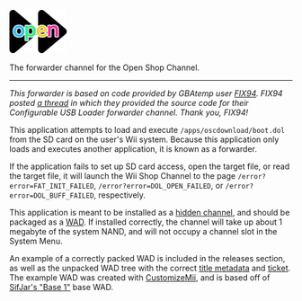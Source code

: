 ![Forwarder Logo](/oscforward.png)

The forwarder channel for the Open Shop Channel.

---

_This forwarder is based on code provided by GBAtemp user [FIX94](https://gbatemp.net/members/fix94.232444/). FIX94 posted [a thread](https://gbatemp.net/threads/forwarder-with-meta-xml-support.273165/) in which they provided the source code for their Configurable USB Loader forwarder channel. Thank you, FIX94!_

This application attempts to load and execute `/apps/oscdownload/boot.dol` from the SD card on the user's Wii system. Because this application only loads and executes another application, it is known as a forwarder.

If the application fails to set up SD card access, open the target file, or read the target file, it will launch the Wii Shop Channel to the page `/error?error=FAT_INIT_FAILED`, `/error?error=DOL_OPEN_FAILED`, or `/error?error=DOL_BUFF_FAILED`, respectively.

This application is meant to be installed as a [hidden channel](https://wiibrew.org/wiki/Title_database#00010008:_.22Hidden.22_channels), and should be packaged as a [WAD](https://wiibrew.org/wiki/WAD_files). If installed correctly, the channel will take up about 1 megabyte of the system NAND, and will not occupy a channel slot in the System Menu.

An example of a correctly packed WAD is included in the releases section, as well as the unpacked WAD tree with the correct [title metadata](https://wiibrew.org/wiki/Title_metadata) and [ticket](https://wiibrew.org/wiki/Ticket). The example WAD was created with [CustomizeMii](https://sites.google.com/site/completesg/useful-tools/customizemii), and is based off of [SifJar's "Base 1"](https://sites.google.com/site/wiibannerguide/base-wads-2) base WAD.
